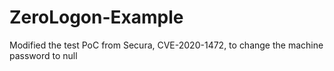 # ZeroLogon-Example
Modified the test PoC from Secura, CVE-2020-1472, to change the machine password to null
